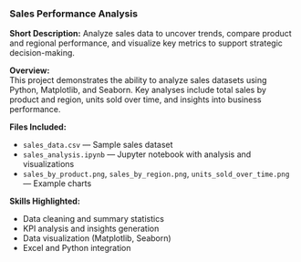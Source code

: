 ### Sales Performance Analysis
**Short Description:** Analyze sales data to uncover trends, compare product and regional performance, and visualize key metrics to support strategic decision-making.

**Overview:**  
This project demonstrates the ability to analyze sales datasets using Python, Matplotlib, and Seaborn. Key analyses include total sales by product and region, units sold over time, and insights into business performance.

**Files Included:**  
- `sales_data.csv` — Sample sales dataset  
- `sales_analysis.ipynb` — Jupyter notebook with analysis and visualizations  
- `sales_by_product.png`, `sales_by_region.png`, `units_sold_over_time.png` — Example charts  

**Skills Highlighted:**  
- Data cleaning and summary statistics  
- KPI analysis and insights generation  
- Data visualization (Matplotlib, Seaborn)  
- Excel and Python integration  
